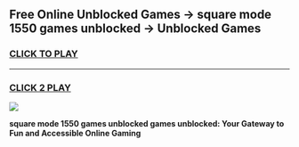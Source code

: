 
## Free Online Unblocked Games → square mode 1550 games unblocked → Unblocked Games
<h3>
<a href="https://premium.freeplayer.one?title=square_mode_1550_games_unblocked&ref=21F">CLICK TO PLAY</a></h3>
<hr>

<h3>
<a href="https://premium.freeplayer.one?title=square_mode_1550_games_unblocked&ref=21F">CLICK 2 PLAY</a>
  
</h3>

<a href="https://premium.freeplayer.one?title=square_mode_1550_games_unblocked&ref=21F/"><img src="https://clearcache.store/games.png"></a>


**square mode 1550 games unblocked games unblocked: Your Gateway to Fun and Accessible Online Gaming**
